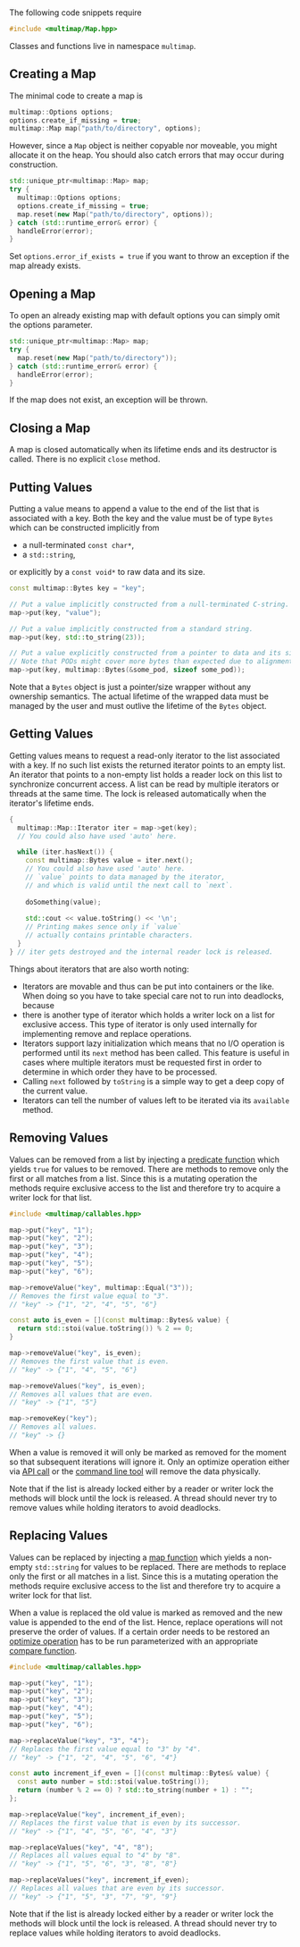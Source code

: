 <br>

The following code snippets require

```cpp
#include <multimap/Map.hpp>
```

Classes and functions live in namespace `multimap`.

## Creating a Map

The minimal code to create a map is

```cpp
multimap::Options options;
options.create_if_missing = true;
multimap::Map map("path/to/directory", options);
```

However, since a `Map` object is neither copyable nor moveable, you might allocate it on the heap. You should also catch errors that may occur during construction.

```cpp
std::unique_ptr<multimap::Map> map;
try {
  multimap::Options options;
  options.create_if_missing = true;
  map.reset(new Map("path/to/directory", options));
} catch (std::runtime_error& error) {
  handleError(error);
}
```

Set `options.error_if_exists = true` if you want to throw an exception if the map already exists.

## Opening a Map

To open an already existing map with default options you can simply omit the options parameter.

```cpp
std::unique_ptr<multimap::Map> map;
try {
  map.reset(new Map("path/to/directory"));
} catch (std::runtime_error& error) {
  handleError(error);
}
```

If the map does not exist, an exception will be thrown.

## Closing a Map

A map is closed automatically when its lifetime ends and its destructor is called. There is no explicit `close` method.

## Putting Values

Putting a value means to append a value to the end of the list that is associated with a key. Both the key and the value must be of type `Bytes` which can be constructed implicitly from

* a null-terminated `const char*`,
* a `std::string`,

or explicitly by a `const void*` to raw data and its size.

```cpp
const multimap::Bytes key = "key";

// Put a value implicitly constructed from a null-terminated C-string.
map->put(key, "value");

// Put a value implicitly constructed from a standard string.
map->put(key, std::to_string(23));

// Put a value explicitly constructed from a pointer to data and its size.
// Note that PODs might cover more bytes than expected due to alignment.
map->put(key, multimap::Bytes(&some_pod, sizeof some_pod));
```

Note that a `Bytes` object is just a pointer/size wrapper without any ownership semantics. The actual lifetime of the wrapped data must be managed by the user and must outlive the lifetime of the `Bytes` object.

## Getting Values

Getting values means to request a read-only iterator to the list associated with a key. If no such list exists the returned iterator points to an empty list. An iterator that points to a non-empty list holds a reader lock on this list to synchronize concurrent access. A list can be read by multiple iterators or threads at the same time. The lock is released automatically when the iterator's lifetime ends.

```cpp
{
  multimap::Map::Iterator iter = map->get(key);
  // You could also have used 'auto' here.

  while (iter.hasNext()) {
    const multimap::Bytes value = iter.next();
    // You could also have used 'auto' here.
    // `value` points to data managed by the iterator,
    // and which is valid until the next call to `next`.
    
    doSomething(value);
    
    std::cout << value.toString() << '\n';
    // Printing makes sence only if `value`
    // actually contains printable characters.
  }
} // iter gets destroyed and the internal reader lock is released.
```

Things about iterators that are also worth noting:

* Iterators are movable and thus can be put into containers or the like. When doing so you have to take special care not to run into deadlocks, because
* there is another type of iterator which holds a writer lock on a list for exclusive access. This type of iterator is only used internally for implementing remove and replace operations.
* Iterators support lazy initialization which means that no I/O operation is performed until its `next` method has been called. This feature is useful in cases where multiple iterators must be requested first in order to determine in which order they have to be processed.
* Calling `next` followed by `toString` is a simple way to get a deep copy of the current value.
* Iterators can tell the number of values left to be iterated via its `available` method.

## Removing Values

Values can be removed from a list by injecting a [predicate function](#) which yields `true` for values to be removed. There are methods to remove only the first or all matches from a list. Since this is a mutating operation the methods require exclusive access to the list and therefore try to acquire a writer lock for that list.

```cpp
#include <multimap/callables.hpp>

map->put("key", "1");
map->put("key", "2");
map->put("key", "3");
map->put("key", "4");
map->put("key", "5");
map->put("key", "6");

map->removeValue("key", multimap::Equal("3"));
// Removes the first value equal to "3".
// "key" -> {"1", "2", "4", "5", "6"}

const auto is_even = [](const multimap::Bytes& value) {
  return std::stoi(value.toString()) % 2 == 0;
}

map->removeValue("key", is_even);
// Removes the first value that is even.
// "key" -> {"1", "4", "5", "6"}

map->removeValues("key", is_even);
// Removes all values that are even.
// "key" -> {"1", "5"}

map->removeKey("key");
// Removes all values.
// "key" -> {}
```

When a value is removed it will only be marked as removed for the moment so that subsequent iterations will ignore it. Only an optimize operation either via [API call](#) or the [command line tool](overview#multimap-optimize) will remove the data physically.

Note that if the list is already locked either by a reader or writer lock the methods will block until the lock is released. A thread should never try to remove values while holding iterators to avoid deadlocks.

## Replacing Values

Values can be replaced by injecting a [map function](#) which yields a non-empty `std::string` for values to be replaced. There are methods to replace only the first or all matches in a list. Since this is a mutating operation the methods require exclusive access to the list and therefore try to acquire a writer lock for that list.

When a value is replaced the old value is marked as removed and the new value is appended to the end of the list. Hence, replace operations will not preserve the order of values. If a certain order needs to be restored an [optimize operation](#) has to be run parameterized with an appropriate [compare function](#).

```cpp
#include <multimap/callables.hpp>

map->put("key", "1");
map->put("key", "2");
map->put("key", "3");
map->put("key", "4");
map->put("key", "5");
map->put("key", "6");

map->replaceValue("key", "3", "4");
// Replaces the first value equal to "3" by "4".
// "key" -> {"1", "2", "4", "5", "6", "4"}

const auto increment_if_even = [](const multimap::Bytes& value) {
  const auto number = std::stoi(value.toString());
  return (number % 2 == 0) ? std::to_string(number + 1) : "";
};

map->replaceValue("key", increment_if_even);
// Replaces the first value that is even by its successor.
// "key" -> {"1", "4", "5", "6", "4", "3"}

map->replaceValues("key", "4", "8");
// Replaces all values equal to "4" by "8".
// "key" -> {"1", "5", "6", "3", "8", "8"}

map->replaceValues("key", increment_if_even);
// Replaces all values that are even by its successor.
// "key" -> {"1", "5", "3", "7", "9", "9"}
```

Note that if the list is already locked either by a reader or writer lock the methods will block until the lock is released. A thread should never try to replace values while holding iterators to avoid deadlocks.
